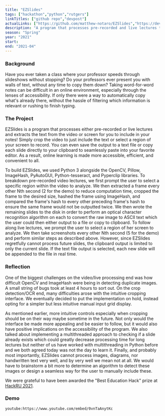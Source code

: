 ```yaml
---
title: "EZSlides"
tags: ["hackathon","python","rutgers"]
linkTitles: ["github repo","devpost"]
actualLinks: ["https://github.com/matthew-notaro/EZSlides","https://devpost.com/software/ezslides"]
description: "A program that processes pre-recorded and live lectures to extract presentation text."
season: "Spring"
year: "2021"
start: 
end: "2021-04"
--- 
```


### Background
Have you ever taken a class where your professor speeds through slideshows without stopping? Do your professors ever present you with walls of text, without any time to copy them down? Taking word-for-word notes can be difficult in an online environment, especially through the lenses of accessibility. If only there were a way to automatically copy what's already there, without the hassle of filtering which information is relevant or rushing to finish typing.

### The Project 
EZSlides is a program that processes either pre-recorded or live lectures and extracts the text from the video or screen for you to include in your notes! Simply crop the video to just include the text or select a region of your screen to record. You can even save the output to a text file or copy each slide directly to your clipboard to seamlessly paste into your favorite editor. As a result, online learning is made more accessible, efficient, and convenient to all.

To build EZSlides, we used Python 3 alongside the OpenCV, Pillow, ImageHash, PyAutoGUI, Python-tesseract, and Pyperclip libraries. To breakdown pre-recorded video lectures, we first prompt the user to select a specific region within the video to analyze. We then extracted a frame every other Nth second (2 for the demo) to reduce computation time, cropped the frame to the desired size, hashed the frame using ImageHash, and compared the frame's hash to every other preceding frame's hash to ensure the same frame would not be outputted twice. We then wrote the remaining slides to the disk in order to perform an optical character recognition algorithm on each to convert the raw image to ASCII text which the user could then either output to a file or copy to clipboard. To follow along live lectures, we prompt the user to select a region of her screen to analyze. We then take screenshots every other Nth second (5 for the demo) and perform similar steps as described above. However, since EZSlides regretfully cannot process future slides, the clipboard output is limited to only the current slide. If the text file output is selected, each new slide will be appended to the file in real time.

### Reflection
One of the biggest challenges on the video/live processing end was how difficult OpenCV and ImageHash were being in detecting duplicate images. A small string of bugs took at least 4 hours to sort out. On the crop detection/OCR end, many difficulties arose with the intuitive cropping interface. We eventually decided to put the implementation on hold, instead opting for a simpler but less intuitive manual input grid display.

As mentioned earlier, more intuitive controls especially when cropping should be on their way maybe sometime in the future. Not only would the interface be made more appealing and be easier to follow, but it would also have positive implications on the accessibility of the program. We also talked about implementing a multithreaded approach to checking if a slide already exists which could greatly decrease processing time for long lectures but neither of us have worked with multithreading in Python before and we both agreed today was not the day to learn it. Finally, and probably most importantly, EZSlides cannot process images, diagrams, nor handwritten text very well, and by very well we mean not at all. We would have to brainstorm a bit more to determine an algorithm to detect these images or design a seamless way for the user to manually include these.

We were grateful to have been awarded the "Best Education Hack" prize at <a href="https://hackru-s21.devpost.com/">HackRU 2021</a>.

### Demo
`youtube:https://www.youtube.com/embed/0vnTaAnytKc`